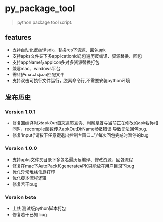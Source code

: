 # py_package_tool
> python package tool script.


## features

* 支持自动化反编译sdk、替换res下资源、回包apk
* 支持apks文件夹下多applicationid母包遍历反编译、资源替换、回包
* 支持appName与appIcon多对多资源替换打包
* 兼容mac、windows平台
* 需维护match.json匹配文件
* 支持双击可执行文件运行，脱离命令行,不需要安装python环境


## 发布历史


### Version 1.0.1
* 修复回编译时对apkOut目录遍历查询、判断是否与当前正在修改的apk名称相同时，recompile函数传入apkOutDirName参数错误
  导致无法回包bug.
* 修复'input('请按下任意键退出控制台窗口...')'每次回包完成时暂停的bug


### Version 1.0.0
* 支持apks文件夹目录下多包名遍历反编译、修改资源、回包流程
* 修复在mac下AutoPack和generateAPK只能放在用户目录下bug
* 优化异常堆栈信息打印
* 优化脚本流程逻辑
* 修复若干bug



### Version beta
- 上线 测试版python脚本打包
- 修复若干已知 bug
